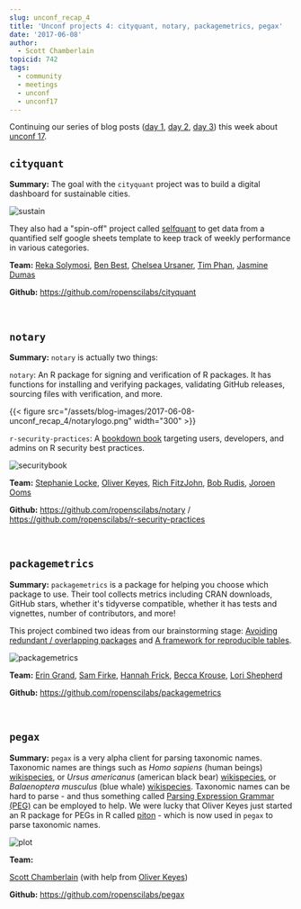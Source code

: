 ```yaml
---
slug: unconf_recap_4
title: 'Unconf projects 4: cityquant, notary, packagemetrics, pegax'
date: '2017-06-08'
author:
  - Scott Chamberlain
topicid: 742
tags:
  - community
  - meetings
  - unconf
  - unconf17
---
```


Continuing our series of blog posts ([day 1](/blog/2017/06/05/unconf_recap_1), [day 2](/blog/2017/06/06/unconf_recap_2), [day 3](/blog/2017/06/07/unconf_projects_3)) this week about [unconf 17](/blog/2017/06/02/unconf2017).


## `cityquant`
**Summary:**  The goal with the `cityquant` project was to build a digital dashboard for sustainable cities.

![sustain](https://sustainsb.github.io/images/scores_flower-plot_sbcounty.png)

They also had a "spin-off" project called [selfquant](https://github.com/maczokni/selfquant) to get data from a quantified self google sheets template to keep track of weekly performance in various categories.

**Team:** [Reka Solymosi](https://github.com/maczokni), [Ben Best](https://github.com/bbest), [Chelsea Ursaner](https://github.com/chursaner), [Tim Phan](https://github.com/timphan), [Jasmine Dumas](https://github.com/jasdumas)

**Github:** <https://github.com/ropenscilabs/cityquant>

&nbsp;

## `notary`

**Summary:** `notary` is actually two things:

`notary`: An R package for signing and verification of R packages. It has functions for installing and verifying packages, validating GitHub releases, sourcing files with verification, and more.

{{< figure src="/assets/blog-images/2017-06-08-unconf_recap_4/notarylogo.png" width="300" >}}

`r-security-practices`: A [bookdown book](https://ropenscilabs.github.io/r-security-practices/index.html) targeting users, developers, and admins on R security best practices.

![securitybook](/assets/blog-images/2017-06-08-unconf_recap_4/rsecuritybook.png)

**Team:** [Stephanie Locke](https://github.com/stephlocke), [Oliver Keyes](https://github.com/Ironholds), [Rich FitzJohn](https://github.com/richfitz), [Bob Rudis](https://github.com/hrbrmstr), [Joroen Ooms](https://github.com/jeroen)

**Github:** <https://github.com/ropenscilabs/notary> / <https://github.com/ropenscilabs/r-security-practices>

&nbsp;

## `packagemetrics`

**Summary:**  `packagemetrics` is a package for helping you choose which package to use. Their tool collects metrics including CRAN downloads, GitHub stars, whether it's tidyverse compatible, whether it has tests and vignettes, number of contributors, and more!

This project combined two ideas from our brainstorming stage: [Avoiding redundant / overlapping packages](https://github.com/ropensci/unconf17/issues/78) and [A framework for reproducible tables](https://github.com/ropensci/unconf17/issues/69).

![packagemetrics](/assets/blog-images/2017-06-08-unconf_recap_4/pkgmetrics.png)


**Team:** [Erin Grand](https://github.com/eringrand), [Sam Firke](https://github.com/sfirke), [Hannah Frick](https://github.com/hfrick), [Becca Krouse](https://github.com/bzkrouse), [Lori Shepherd](https://github.com/lshep)

**Github:** <https://github.com/ropenscilabs/packagemetrics>

&nbsp;

## `pegax`

**Summary:**  `pegax` is a very alpha client for parsing taxonomic names. Taxonomic names are things such as _Homo sapiens_ (human beings) [wikispecies](https://species.wikimedia.org/wiki/Homo_sapiens), or _Ursus americanus_ (american black bear) [wikispecies](https://species.wikimedia.org/wiki/Ursus_americanus), or _Balaenoptera musculus_ (blue whale) [wikispecies](https://species.wikimedia.org/wiki/Balaenoptera_musculus). Taxonomic names can be hard to parse - and thus something called [Parsing Expression Grammar (PEG)](https://en.wikipedia.org/wiki/Parsing_expression_grammar) can be employed to help. We were lucky that Oliver Keyes just started an R package for PEGs in R called [piton](https://github.com/Ironholds/piton) - which is now used in `pegax` to parse taxonomic names.

![plot](/assets/blog-images/2017-06-08-unconf_recap_4/pegax.png)

**Team:**

[Scott Chamberlain](https://github.com/sckott) (with help from [Oliver Keyes](https://github.com/kellobri))

**Github:** <https://github.com/ropenscilabs/pegax>


